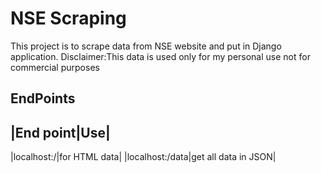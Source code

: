 # NSE Scraping
This project is to scrape data from NSE website and put in Django application.
Disclaimer:This data is used only for my personal use not for commercial purposes
## EndPoints
|End point|Use|
------      
|localhost:<port>/|for HTML data|
|localhost:<port>/data|get all data in JSON|
